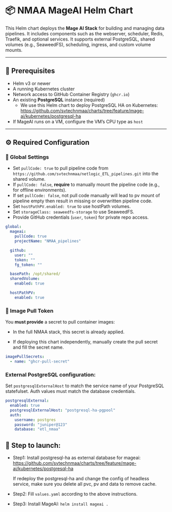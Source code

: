# 📦 NMAA MageAI Helm Chart

This Helm chart deploys the **Mage AI Stack** for building and managing data pipelines. It includes components such as the webserver, scheduler, Redis, Traefik, and optional services. It supports external PostgreSQL, shared volumes (e.g., SeaweedFS), scheduling, ingress, and custom volume mounts.

---

## 🚀 Prerequisites

- Helm v3 or newer
- A running Kubernetes cluster
- Network access to GitHub Container Registry (`ghcr.io`)
- An existing **PostgreSQL** instance (required)
  - We use this Helm chart to deploy PostgreSQL HA on Kubernetes:  
    https://github.com/svtechnmaa/charts/tree/feature/mage-ai/kubernetes/postgresql-ha
- If MageAI runs on a VM, configure the VM’s CPU type as `host`

---

## ⚙️ Required Configuration

### 🔧 Global Settings

- Set `pullCode: true` to pull pipeline code from `https://github.com/svtechnmaa/netlogic_ETL_pipelines.git` into the shared volume.
- If `pullCode: false`, **require** to manually mount the pipeline code (e.g., for offline environments).
- If set `pullCode: false`, not pull code manually will lead to pv mount of pipeline empty then result in missing or overwritten pipeline code.
- Set `hostPathPV.enabled: true` to use hostPath volumes.
- Set `storageClass: seaweedfs-storage` to use SeaweedFS.
- Provide GitHub credentials (`user`, `token`) for private repo access.

```yaml
global:
  mageai:
    pullCode: true
    projectName: "NMAA_pipelines"

  github:
    user: ""
    token: ""
    fg_token: ""

  basePath: /opt/shared/
  sharedVolume:
    enabled: true

  hostPathPV:
    enabled: true
```
### 🔑 Image Pull Token

You **must provide** a secret to pull container images:

- In the full NMAA stack, this secret is already applied.

- If deploying this chart independently, manually create the pull secret and fill the secret name.

```yaml
imagePullSecrets:
  - name: "ghcr-pull-secret"
```

### External PostgreSQL configuration:
Set ```postgresqlExternalHost``` to match the service name of your PostgreSQL statefulset. Auth values must match the database credentials.
```yaml
postgresqlExternal:
  enabled: true
  postgresqlExternalHost: "postgresql-ha-pgpool" 
  auth:
    username: postgres
    password: "juniper@123"
    database: "etl_nmaa"
```

## 🚀 Step to launch:
- Step1: Install postgresql-ha as external database for mageai: https://github.com/svtechnmaa/charts/tree/feature/mage-ai/kubernetes/postgresql-ha

  If redeploy the postgresql-ha and change the config of headless service, make sure you delete all pvc, pv and data to remove cache.
- Step2: Fill ```values.yaml``` according to the above instructions.
- Step3: Install MageAI: ```helm install mageai .```

